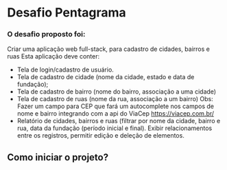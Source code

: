 # Desafio Pentagrama
### O desafio proposto foi:
Criar uma aplicação web full-stack, para cadastro de cidades, bairros e
ruas
Esta aplicação deve conter:
- Tela de login/cadastro de usuário.
- Tela de cadastro de cidade (nome da cidade, estado e data de
fundação);
- Tela de cadastro de bairro (nome do bairro, associação a uma cidade)
- Tela de cadastro de ruas (nome da rua, associação a um bairro)
Obs: Fazer um campo para CEP que fará um autocomplete nos
campos de nome e bairro integrando com a api do ViaCep
https://viacep.com.br/
- Relatório de cidades, bairros e ruas (filtrar por nome da cidade, bairro
e rua, data da fundação (período inicial e final). Exibir relacionamentos
entre os registros, permitir edição e deleção de elementos.

## Como iniciar o projeto?

